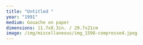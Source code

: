 ```yaml
---
title: "Untitled "
year: "1991"
medium: Gouache on paper
dimensions: 11.7x8.3in. / 29.7x21cm
image: /img/miscellaneous/img_1598-compressed.jpeg
---
```





